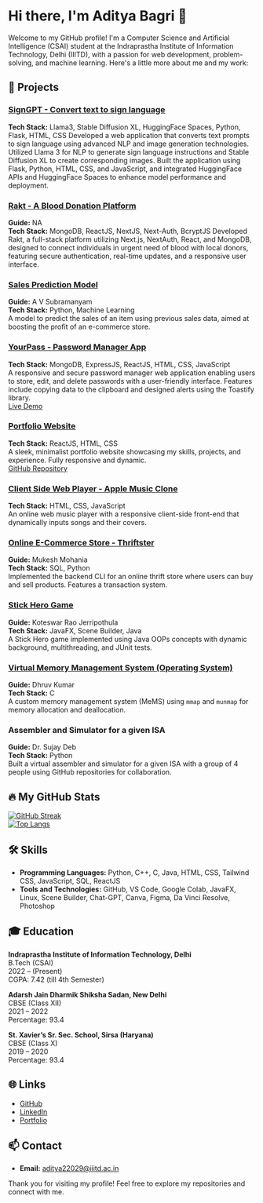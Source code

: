 # Hi there, I'm Aditya Bagri 👋

Welcome to my GitHub profile! I'm a Computer Science and Artificial Intelligence (CSAI) student at the Indraprastha Institute of Information Technology, Delhi (IIITD), with a passion for web development, problem-solving, and machine learning. Here's a little more about me and my work:

## 🚀 Projects
### [SignGPT - Convert text to sign language](https://github.com/adityabagrii/SignGPT)
**Tech Stack:** Llama3, Stable Diffusion XL, HuggingFace Spaces, Python, Flask, HTML, CSS
Developed a web application that converts text prompts to sign language using advanced NLP and image generation technologies. Utilized Llama 3 for NLP to generate sign language instructions and Stable Diffusion XL to create corresponding images. Built the application using Flask, Python, HTML, CSS, and JavaScript, and integrated HuggingFace APIs and HuggingFace Spaces to enhance model performance and deployment.

### [Rakt - A Blood Donation Platform](https://github.com/adityabagrii/Project-Rakt)
**Guide:** NA<br>
**Tech Stack:** MongoDB, ReactJS, NextJS, Next-Auth, BcryptJS 
Developed Rakt, a full-stack platform utilizing Next.js, NextAuth, React, and MongoDB, designed to connect individuals in urgent need of blood with local donors, featuring secure authentication, real-time updates, and a responsive user interface.

### [Sales Prediction Model](https://github.com/adityabagrii/Sales-Prediction-Model)
**Guide:** A V Subramanyam  
**Tech Stack:** Python, Machine Learning  
A model to predict the sales of an item using previous sales data, aimed at boosting the profit of an e-commerce store.

### [YourPass - Password Manager App](https://github.com/adityabagrii/YourPass)
**Tech Stack:** MongoDB, ExpressJS, ReactJS, HTML, CSS, JavaScript  
A responsive and secure password manager web application enabling users to store, edit, and delete passwords with a user-friendly interface. Features include copying data to the clipboard and designed alerts using the Toastify library.  
[Live Demo](https://adityabagrii.github.io/YourPass/)

### [Portfolio Website](https://adityabagrii.github.io/AdityaBagri-Portfolio/)
**Tech Stack:** ReactJS, HTML, CSS  
A sleek, minimalist portfolio website showcasing my skills, projects, and experience. Fully responsive and dynamic.  
[GitHub Repository](https://github.com/adityabagrii/AdityaBagri-Portfolio)

### [Client Side Web Player - Apple Music Clone](https://github.com/adityabagrii/Apple-Music-Clone)
**Tech Stack:** HTML, CSS, JavaScript  
An online web music player with a responsive client-side front-end that dynamically inputs songs and their covers.

### [Online E-Commerce Store - Thriftster](https://github.com/adityabagrii/Thriftsters)
**Guide:** Mukesh Mohania  
**Tech Stack:** SQL, Python  
Implemented the backend CLI for an online thrift store where users can buy and sell products. Features a transaction system.

### [Stick Hero Game](https://github.com/adityabagrii/StickHero-)
**Guide:** Koteswar Rao Jerripothula  
**Tech Stack:** JavaFX, Scene Builder, Java  
A Stick Hero game implemented using Java OOPs concepts with dynamic background, multithreading, and JUnit tests.

### [Virtual Memory Management System (Operating System)](https://github.com/adityabagrii/OS-MeMS-Memory-Management-System)
**Guide:** Dhruv Kumar  
**Tech Stack:** C  
A custom memory management system (MeMS) using `mmap` and `munmap` for memory allocation and deallocation.

### Assembler and Simulator for a given ISA
**Guide:** Dr. Sujay Deb  
**Tech Stack:** Python  
Built a virtual assembler and simulator for a given ISA with a group of 4 people using GitHub repositories for collaboration.

## 🔥 My GitHub Stats
[![GitHub Streak](http://github-readme-streak-stats.herokuapp.com?user=adityabagrii&theme=dark&background=000000)](https://git.io/streak-stats)<br>
[![Top Langs](https://github-readme-stats.vercel.app/api/top-langs/?username=adityabagrii&layout=compact&theme=vision-friendly-dark)](https://github.com/anuraghazra/github-readme-stats)

## 🛠️ Skills

- **Programming Languages:** Python, C++, C, Java, HTML, CSS, Tailwind CSS, JavaScript, SQL, ReactJS
- **Tools and Technologies:** GitHub, VS Code, Google Colab, JavaFX, Linux, Scene Builder, Chat-GPT, Canva, Figma, Da Vinci Resolve, Photoshop

## 🎓 Education

**Indraprastha Institute of Information Technology, Delhi**  
B.Tech (CSAI)  
2022 – (Present)  
CGPA: 7.42 (till 4th Semester)

**Adarsh Jain Dharmik Shiksha Sadan, New Delhi**  
CBSE (Class XII)  
2021 – 2022  
Percentage: 93.4

**St. Xavier’s Sr. Sec. School, Sirsa (Haryana)**  
CBSE (Class X)  
2019 – 2020  
Percentage: 93.4

## 🌐 Links

- [GitHub](https://github.com/adityabagrii)
- [LinkedIn](https://www.linkedin.com/in/adityabagrii/)
- [Portfolio](https://adityabagrii.github.io/AdityaBagri-Portfolio/)

## 📫 Contact

- **Email:** [aditya22029@iiitd.ac.in](mailto:aditya22029@iiitd.ac.in)

Thank you for visiting my profile! Feel free to explore my repositories and connect with me.
